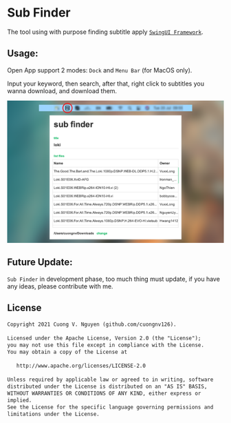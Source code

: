 
# Sub Finder
The tool using with purpose finding subtitle apply [`SwingUI Framework`](https://github.com/cuongnv126/swingui).

## Usage:
Open App support 2 modes: `Dock` and `Menu Bar` (for MacOS only).

Input your keyword, then search, after that, right click to subtitles you wanna download, and download them.

![](/intro/home.png)



## Future Update:
`Sub Finder` in development phase, too much thing must update, if you have any ideas, please contribute with me.



## License
```
Copyright 2021 Cuong V. Nguyen (github.com/cuongnv126).

Licensed under the Apache License, Version 2.0 (the "License");
you may not use this file except in compliance with the License.
You may obtain a copy of the License at

   http://www.apache.org/licenses/LICENSE-2.0

Unless required by applicable law or agreed to in writing, software
distributed under the License is distributed on an "AS IS" BASIS,
WITHOUT WARRANTIES OR CONDITIONS OF ANY KIND, either express or implied.
See the License for the specific language governing permissions and
limitations under the License.
```
